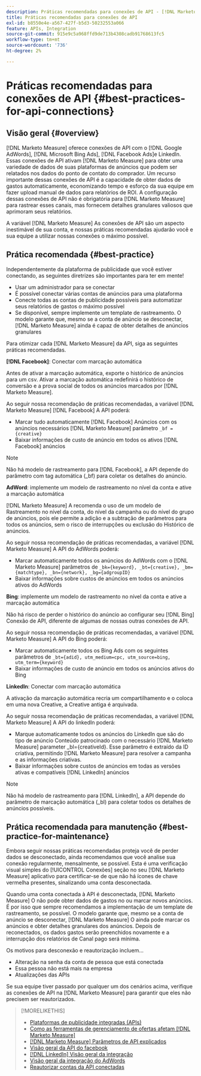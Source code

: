 ```yaml
---
description: Práticas recomendadas para conexões de API - [!DNL Marketo Measure]
title: Práticas recomendadas para conexões de API
exl-id: b8550e4e-a567-427f-b5d3-50232553a066
feature: APIs, Integration
source-git-commit: 915e9c5a968ffd9de713b4308cadb91768613fc5
workflow-type: tm+mt
source-wordcount: '736'
ht-degree: 2%

---
```


# Práticas recomendadas para conexões de API {#best-practices-for-api-connections}

## Visão geral {#overview}

[!DNL Marketo Measure] oferece conexões de API com o [!DNL Google AdWords], [!DNL Microsoft Bing Ads], [!DNL Facebook Ads]e LinkedIn. Essas conexões de API ativam [!DNL Marketo Measure] para obter uma variedade de dados de suas plataformas de anúncios que podem ser relatados nos dados do ponto de contato do comprador. Um recurso importante dessas conexões de API é a capacidade de obter dados de gastos automaticamente, economizando tempo e esforço da sua equipe em fazer upload manual de dados para relatórios de ROI. A configuração dessas conexões de API não é obrigatória para [!DNL Marketo Measure] para rastrear esses canais, mas fornecem detalhes granulares valiosos que aprimoram seus relatórios.

A variável [!DNL Marketo Measure] As conexões de API são um aspecto inestimável de sua conta, e nossas práticas recomendadas ajudarão você e sua equipe a utilizar nossas conexões o máximo possível.

## Prática recomendada {#best-practice}

Independentemente da plataforma de publicidade que você estiver conectando, as seguintes diretrizes são importantes para ter em mente!

* Usar um administrador para se conectar
* É possível conectar várias contas de anúncios para uma plataforma
* Conecte todas as contas de publicidade possíveis para automatizar seus relatórios de gastos o máximo possível
* Se disponível, sempre implemente um template de rastreamento. O modelo garante que, mesmo se a conta de anúncio se desconectar, [!DNL Marketo Measure] ainda é capaz de obter detalhes de anúncios granulares

Para otimizar cada [!DNL Marketo Measure] da API, siga as seguintes práticas recomendadas.

**[!DNL Facebook]**: Conectar com marcação automática

Antes de ativar a marcação automática, exporte o histórico de anúncios para um csv. Ativar a marcação automática redefinirá o histórico de conversão e a prova social de todos os anúncios marcados por [!DNL Marketo Measure].

Ao seguir nossa recomendação de práticas recomendadas, a variável [!DNL Marketo Measure] [!DNL Facebook] A API poderá:

* Marcar tudo automaticamente [!DNL Facebook] Anúncios com os anúncios necessários [!DNL Marketo Measure] parâmetro `_bf ={creative}`
* Baixar informações de custo de anúncio em todos os ativos [!DNL Facebook] anúncios

>[!NOTE]
>
>Não há modelo de rastreamento para [!DNL Facebook], a API depende do parâmetro com tag automática (_bf) para coletar os detalhes do anúncio.

**AdWord**: implemente um modelo de rastreamento no nível da conta e ative a marcação automática

[!DNL Marketo Measure] A recomenda o uso de um modelo de Rastreamento no nível da conta, do nível da campanha ou do nível do grupo de anúncios, pois ele permite a adição e a subtração de parâmetros para todos os anúncios, sem o risco de interrupções ou exclusão do Histórico de anúncios.

Ao seguir nossa recomendação de práticas recomendadas, a variável [!DNL Marketo Measure] A API do AdWords poderá:

* Marcar automaticamente todos os anúncios do AdWords com o [!DNL Marketo Measure] parâmetros de `_bk={keyword}, _bt={creative}, _bm={matchtype}, _bn={network}, _bg={adgroupID}`
* Baixar informações sobre custos de anúncios em todos os anúncios ativos do AdWords

**Bing**: implemente um modelo de rastreamento no nível da conta e ative a marcação automática

Não há risco de perder o histórico do anúncio ao configurar seu [!DNL Bing] Conexão de API, diferente de algumas de nossas outras conexões de API.

Ao seguir nossa recomendação de práticas recomendadas, a variável [!DNL Marketo Measure] A API do Bing poderá:
* Marcar automaticamente todos os Bing Ads com os seguintes parâmetros de `_bt={adid}, utm_medium=cpc, utm_source=bing, utm_term={keyword}`
* Baixar informações de custo de anúncio em todos os anúncios ativos do Bing

**LinkedIn**: Conectar com marcação automática

A ativação da marcação automática recria um compartilhamento e o coloca em uma nova Creative, a Creative antiga é arquivada.

Ao seguir nossa recomendação de práticas recomendadas, a variável [!DNL Marketo Measure] A API do linkedIn poderá:

* Marque automaticamente todos os anúncios do LinkedIn que são do tipo de anúncio Conteúdo patrocinado com o necessário [!DNL Marketo Measure] parameter _bl={creativeId}. Esse parâmetro é extraído da ID criativa, permitindo [!DNL Marketo Measure] para resolver a campanha e as informações criativas.
* Baixar informações sobre custos de anúncios em todas as versões ativas e compatíveis [!DNL LinkedIn] anúncios

>[!NOTE]
>
>Não há modelo de rastreamento para [!DNL LinkedIn], a API depende do parâmetro de marcação automática (_bl) para coletar todos os detalhes de anúncios possíveis.

## Prática recomendada para manutenção {#best-practice-for-maintenance}

Embora seguir nossas práticas recomendadas proteja você de perder dados se desconectado, ainda recomendamos que você analise sua conexão regularmente, mensalmente, se possível. Esta é uma verificação visual simples do [!UICONTROL Conexões] seção no seu [!DNL Marketo Measure] aplicativo para certificar-se de que não há ícones de chave vermelha presentes, sinalizando uma conta desconectada.

Quando uma conta conectada à API é desconectada, [!DNL Marketo Measure] O não pode obter dados de gastos no ou marcar novos anúncios. É por isso que sempre recomendamos a implementação de um template de rastreamento, se possível. O modelo garante que, mesmo se a conta de anúncio se desconectar, [!DNL Marketo Measure] O ainda pode marcar os anúncios e obter detalhes granulares dos anúncios. Depois de reconectados, os dados gastos serão preenchidos novamente e a interrupção dos relatórios de Canal pago será mínima.

Os motivos para desconexão e reautorização incluem...

* Alteração na senha da conta de pessoa que está conectada
* Essa pessoa não está mais na empresa
* Atualizações das APIs

Se sua equipe tiver passado por qualquer um dos cenários acima, verifique as conexões de API na [!DNL Marketo Measure] para garantir que eles não precisem ser reautorizados.

>[!MORELIKETHIS]
>
>* [Plataformas de publicidade integradas (APIs)](/help/api-connections/utilizing-marketo-measures-api-connections/integrated-ad-platforms.md)
>* [Como as ferramentas de gerenciamento de ofertas afetam [!DNL Marketo Measure]](/help/api-connections/utilizing-marketo-measures-api-connections/how-bid-management-tools-affect-marketo-measure.md)
>* [[!DNL Marketo Measure] Parâmetros de API explicados](/help/api-connections/utilizing-marketo-measures-api-connections/marketo-measure-parameters.md)
>* [Visão geral da API do facebook](/help/api-connections/utilizing-marketo-measures-api-connections/facebook-api.md)
>* [[!DNL LinkedIn] Visão geral da integração](/help/api-connections/utilizing-marketo-measures-api-connections/linkedin-integration.md)
>* [Visão geral da integração do AdWords](/help/api-connections/utilizing-marketo-measures-api-connections/understanding-marketo-measure-adwords-tagging.md)
>* [Reautorizar contas da API conectadas](/help/api-connections/utilizing-marketo-measures-api-connections/reauthorizing-connected-accounts.md)
